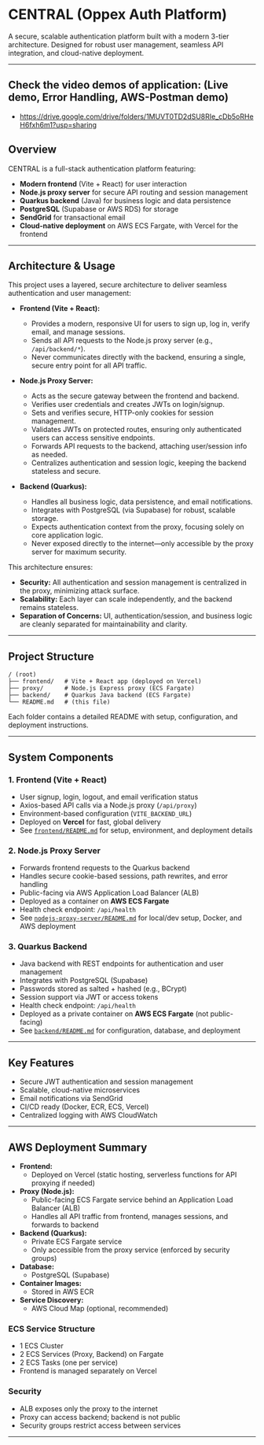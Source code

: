 # CENTRAL (Oppex Auth Platform)

A secure, scalable authentication platform built with a modern 3-tier architecture. Designed for robust user management, seamless API integration, and cloud-native deployment.

---
## Check the video demos of application: (Live demo, Error  Handling, AWS-Postman demo)
- https://drive.google.com/drive/folders/1MUVT0TD2dSU8RIe_cDb5oRHeH6fxh6m1?usp=sharing

## Overview

CENTRAL is a full-stack authentication platform featuring:
- **Modern frontend** (Vite + React) for user interaction
- **Node.js proxy server** for secure API routing and session management
- **Quarkus backend** (Java) for business logic and data persistence
- **PostgreSQL** (Supabase or AWS RDS) for storage
- **SendGrid** for transactional email
- **Cloud-native deployment** on AWS ECS Fargate, with Vercel for the frontend

---

## Architecture & Usage

This project uses a layered, secure architecture to deliver seamless authentication and user management:

- **Frontend (Vite + React):**
  - Provides a modern, responsive UI for users to sign up, log in, verify email, and manage sessions.
  - Sends all API requests to the Node.js proxy server (e.g., `/api/backend/*`).
  - Never communicates directly with the backend, ensuring a single, secure entry point for all API traffic.

- **Node.js Proxy Server:**
  - Acts as the secure gateway between the frontend and backend.
  - Verifies user credentials and creates JWTs on login/signup.
  - Sets and verifies secure, HTTP-only cookies for session management.
  - Validates JWTs on protected routes, ensuring only authenticated users can access sensitive endpoints.
  - Forwards API requests to the backend, attaching user/session info as needed.
  - Centralizes authentication and session logic, keeping the backend stateless and secure.

- **Backend (Quarkus):**
  - Handles all business logic, data persistence, and email notifications.
  - Integrates with PostgreSQL (via Supabase) for robust, scalable storage.
  - Expects authentication context from the proxy, focusing solely on core application logic.
  - Never exposed directly to the internet—only accessible by the proxy server for maximum security.

This architecture ensures:
- **Security:** All authentication and session management is centralized in the proxy, minimizing attack surface.
- **Scalability:** Each layer can scale independently, and the backend remains stateless.
- **Separation of Concerns:** UI, authentication/session, and business logic are cleanly separated for maintainability and clarity.

---

## Project Structure

```
/ (root)
├── frontend/   # Vite + React app (deployed on Vercel)
├── proxy/      # Node.js Express proxy (ECS Fargate)
├── backend/    # Quarkus Java backend (ECS Fargate)
└── README.md   # (this file)
```

Each folder contains a detailed README with setup, configuration, and deployment instructions.

---

## System Components

### 1. Frontend (Vite + React)
- User signup, login, logout, and email verification status
- Axios-based API calls via a Node.js proxy (`/api/proxy`)
- Environment-based configuration (`VITE_BACKEND_URL`)
- Deployed on **Vercel** for fast, global delivery
- See [`frontend/README.md`](./frontend/README.md) for setup, environment, and deployment details

### 2. Node.js Proxy Server
- Forwards frontend requests to the Quarkus backend
- Handles secure cookie-based sessions, path rewrites, and error handling
- Public-facing via AWS Application Load Balancer (ALB)
- Deployed as a container on **AWS ECS Fargate**
- Health check endpoint: `/api/health`
- See [`nodejs-proxy-server/README.md`](./nodejs-proxy-server/README.md) for local/dev setup, Docker, and AWS deployment

### 3. Quarkus Backend
- Java backend with REST endpoints for authentication and user management
- Integrates with PostgreSQL (Supabase)
- Passwords stored as salted + hashed (e.g., BCrypt)
- Session support via JWT or access tokens
- Health check endpoint: `/api/health`
- Deployed as a private container on **AWS ECS Fargate** (not public-facing)
- See [`backend/README.md`](./backend/README.md) for configuration, database, and deployment

---

## Key Features
- Secure JWT authentication and session management
- Scalable, cloud-native microservices
- Email notifications via SendGrid
- CI/CD ready (Docker, ECR, ECS, Vercel)
- Centralized logging with AWS CloudWatch

---

## AWS Deployment Summary

- **Frontend:**
  - Deployed on Vercel (static hosting, serverless functions for API proxying if needed)
- **Proxy (Node.js):**
  - Public-facing ECS Fargate service behind an Application Load Balancer (ALB)
  - Handles all API traffic from frontend, manages sessions, and forwards to backend
- **Backend (Quarkus):**
  - Private ECS Fargate service
  - Only accessible from the proxy service (enforced by security groups)
- **Database:**
  - PostgreSQL (Supabase)
- **Container Images:**
  - Stored in AWS ECR
- **Service Discovery:**
  - AWS Cloud Map (optional, recommended)


### ECS Service Structure
- 1 ECS Cluster
- 2 ECS Services (Proxy, Backend) on Fargate
- 2 ECS Tasks (one per service)
- Frontend is managed separately on Vercel

### Security
- ALB exposes only the proxy to the internet
- Proxy can access backend; backend is not public
- Security groups restrict access between services

---

